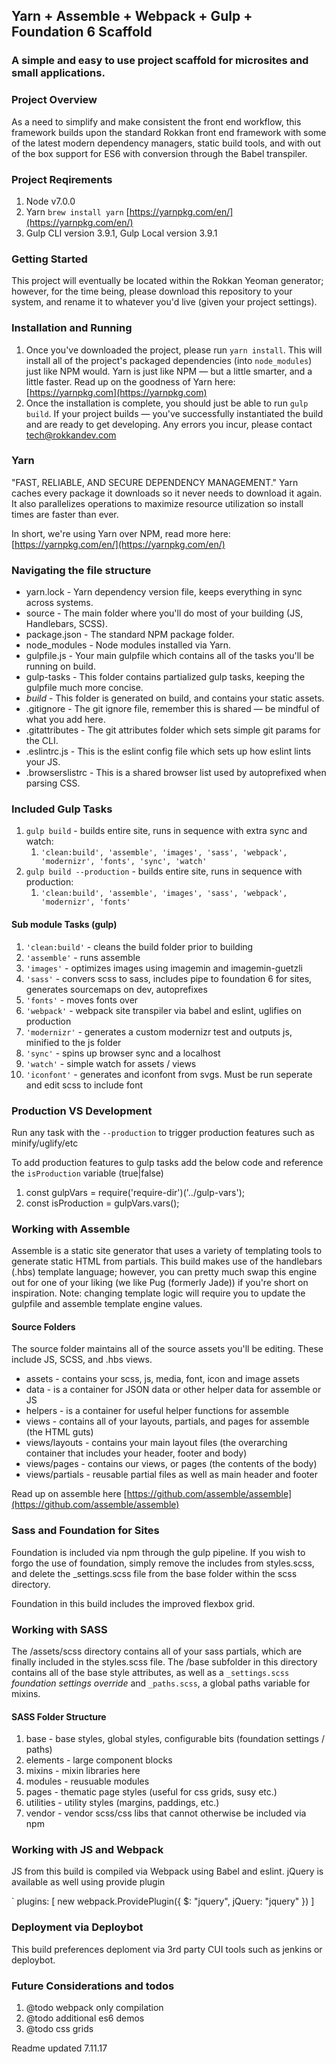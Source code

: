 ## Yarn + Assemble + Webpack + Gulp + Foundation 6 Scaffold

### A simple and easy to use project scaffold for microsites and small applications.

### Project Overview
As a need to simplify and make consistent the front end workflow, this framework builds upon the standard Rokkan front end framework with some of the latest modern dependency managers, static build tools, and with out of the box support for ES6 with conversion through the Babel transpiler.

### Project Reqirements
1. Node v7.0.0
2. Yarn `brew install yarn` [https://yarnpkg.com/en/](https://yarnpkg.com/en/)
3. Gulp CLI version 3.9.1, Gulp Local version 3.9.1

### Getting Started
This project will eventually be located within the Rokkan Yeoman generator; however, for the time being, please download this repository to your system, and rename it to whatever you'd live (given your project settings).

### Installation and Running
1. Once you've downloaded the project, please run `yarn install`. This will install all of the project's packaged dependencies (into `node_modules`) just like NPM would. Yarn is just like NPM — but a little smarter, and a little faster. Read up on the goodness of Yarn here: [https://yarnpkg.com](https://yarnpkg.com)
2. Once the installation is complete, you should just be able to run `gulp build`. If your project builds — you've successfully instantiated the build and are ready to get developing. Any errors you incur, please contact [tech@rokkandev.com](mailto:tech@rokkandev.com)

### Yarn
"FAST, RELIABLE, AND SECURE DEPENDENCY MANAGEMENT." Yarn caches every package it downloads so it never needs to download it again. It also parallelizes operations to maximize resource utilization so install times are faster than ever.

In short, we're using Yarn over NPM, read more here: [https://yarnpkg.com/en/](https://yarnpkg.com/en/)

### Navigating the file structure
* yarn.lock - Yarn dependency version file, keeps everything in sync across systems.* source - The main folder where you'll do most of your building (JS, Handlebars, SCSS).* package.json - The standard NPM package folder.* node_modules - Node modules installed via Yarn.* gulpfile.js - Your main gulpfile which contains all of the tasks you'll be running on build.
* gulp-tasks - This folder contains partialized gulp tasks, keeping the gulpfile much more concise.* *build* - This folder is generated on build, and contains your static assets.* .gitignore - The git ignore file, remember this is shared — be mindful of what you add here.* .gitattributes - The git attributes folder which sets simple git params for the CLI.* .eslintrc.js - This is the eslint config file which sets up how eslint lints your JS.* .browserslistrc - This is a shared browser list used by autoprefixed when parsing CSS.

### Included Gulp Tasks
1. `gulp build` - builds entire site, runs in sequence with extra sync and watch:
	1. `'clean:build', 'assemble', 'images', 'sass', 'webpack', 'modernizr', 'fonts', 'sync', 'watch'`
2. `gulp build --production` - builds entire site, runs in sequence with production:
	1. `'clean:build', 'assemble', 'images', 'sass', 'webpack', 'modernizr', 'fonts'`

#### Sub module Tasks (gulp)
1. `'clean:build'` - cleans the build folder prior to building
2. `'assemble'` - runs assemble
3. `'images'` - optimizes images using imagemin and imagemin-guetzli
4. `'sass'` - convers scss to sass, includes pipe to foundation 6 for sites, generates sourcemaps on dev, autoprefixes
5. `'fonts'` - moves fonts over
6. `'webpack'` - webpack site transpiler via babel and eslint, uglifies on production
7. `'modernizr'` - generates a custom modernizr test and outputs js, minified to the js folder
8. `'sync'` - spins up browser sync and a localhost
9. `'watch'` - simple watch for assets / views
10. `'iconfont'` - generates and iconfont from svgs. Must be run seperate and edit scss to include font

### Production VS Development
Run any task with the `--production` to trigger production features such as minify/uglify/etc

To add production features to gulp tasks add the below code and reference the `isProduction` variable (true|false)
1. const gulpVars = require('require-dir')('../gulp-vars');
2. const isProduction = gulpVars.vars();

### Working with Assemble
Assemble is a static site generator that uses a variety of templating tools to generate static HTML from partials. This build makes use of the handlebars (.hbs) template language; however, you can pretty much swap this engine out for one of your liking (we like Pug (formerly Jade)) if you're short on inspiration. Note: changing template logic will require you to update the gulpfile and assemble template engine values.

#### Source Folders
The source folder maintains all of the source assets you'll be editing. These include JS, SCSS, and .hbs views.

* assets - contains your scss, js, media, font, icon and image assets
* data - is a container for JSON data or other helper data for assemble or JS
* helpers - is a container for useful helper functions for assemble
* views - contains all of your layouts, partials, and pages for assemble (the HTML guts)
* views/layouts - contains your main layout files (the overarching container that includes your header, footer and body)
* views/pages - contains our views, or pages (the contents of the body)
* views/partials - reusable partial files as well as main header and footer

Read up on assemble here [https://github.com/assemble/assemble](https://github.com/assemble/assemble)

### Sass and Foundation for Sites
Foundation is included via npm through the gulp pipeline. If you wish to forgo the use of foundation, simply remove the includes from styles.scss, and delete the _settings.scss file from the base folder within the scss directory.

Foundation in this build includes the improved flexbox grid.

### Working with SASS
The /assets/scss directory contains all of your sass partials, which are finally included in the styles.scss file. The /base subfolder in this directory contains all of the base style attributes, as well as a `_settings.scss` *foundation settings override* and `_paths.scss`, a global paths variable for mixins.

#### SASS Folder Structure
1. base - base styles, global styles, configurable bits (foundation settings / paths)
2. elements - large component blocks
3. mixins - mixin libraries here
4. modules - reusuable modules
5. pages - thematic page styles (useful for css grids, susy etc.)
6. utilities - utility styles (margins, paddings, etc.)
7. vendor - vendor scss/css libs that cannot otherwise be included via npm

### Working with JS and Webpack
JS from this build is compiled via Webpack using Babel and eslint. jQuery is available as well using provide plugin

`
plugins: [
    new webpack.ProvidePlugin({
        $: "jquery",
        jQuery: "jquery"
    })
]

### Deployment via Deploybot
This build preferences deploment via 3rd party CUI tools such as jenkins or deploybot.


### Future Considerations and todos
1. @todo webpack only compilation
2. @todo additional es6 demos
3. @todo css grids



Readme updated 7.11.17
